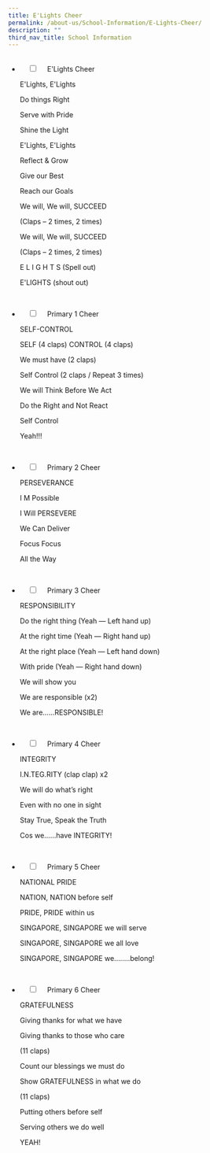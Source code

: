 ```yaml
---
title: E'Lights Cheer
permalink: /about-us/School-Information/E-Lights-Cheer/
description: ""
third_nav_title: School Information
---
```

<ul class="jekyllcodex_accordion">  
  <li>  
    <input type="checkbox" id="accordion1">  
    <label for="accordion1">E'Lights Cheer </label>  
    <div>  
<p>E'Lights, E'Lights</p>
<p>Do things Right</p>
<p>Serve with Pride</p>
<p>Shine the Light</p>
<p>E'Lights, E'Lights</p>
<p>Reflect & Grow</p>
<p>Give our Best</p>
<p>Reach our Goals</p>
<p>We will, We will, SUCCEED</p>
<p>(Claps – 2 times, 2 times)</p>
<p>We will, We will, SUCCEED</p>
<p>(Claps – 2 times, 2 times)</p>
<p>E L I G H T S (Spell out)</p>
<p>E'LIGHTS (shout out)</p>  
 
    </div>  
</li>
	
<li>  
    <input type="checkbox" id="accordion2">  
    <label for="accordion2">Primary 1 Cheer</label>  
    <div>  
			<p>SELF-CONTROL</p>
			<p>SELF (4 claps) CONTROL (4 claps)</p>
			<p>We must have (2 claps)</p>
			<p>Self Control (2 claps / Repeat 3 times)</p>
			<p>We will Think Before We Act</p>
			<p>Do the Right and Not React</p>
			<p>Self Control</p>
			<p>Yeah!!!</p>
			
    </div>  
</li>
	
<li>  
    <input type="checkbox" id="accordion3">  
    <label for="accordion3">Primary 2 Cheer</label>  
    <div>  
			<p>PERSEVERANCE</p>
			<p>I M Possible</p>
			<p>I Will PERSEVERE</p>
			<p>We Can Deliver</p>
			<p>Focus Focus</p>
			<p>All the Way</p>
			
    </div>  
</li>
	
<li>  
    <input type="checkbox" id="accordion4">  
    <label for="accordion4">Primary 3 Cheer</label>  
    <div>  
			<p>RESPONSIBILITY</p>
			<p>Do the right thing (Yeah — Left hand up)</p>
			<p>At the right time (Yeah — Right hand up)</p>
			<p>At the right place (Yeah — Left hand down)</p>
			<p>With pride (Yeah — Right hand down)</p>
			<p>We will show you</p>
			<p>We are responsible (x2)</p>
			<p>We are......RESPONSIBLE!</p>
			
    </div>  
</li>
	
<li>  
    <input type="checkbox" id="accordion5">  
    <label for="accordion5">Primary 4 Cheer</label>  
    <div>  
			<p>INTEGRITY</p>  
			<p>I.N.TEG.RITY (clap clap) x2</p>
			<p>We will do what’s right</p>
			<p>Even with no one in sight</p>
			<p>Stay True, Speak the Truth</p>
			<p>Cos we……have INTEGRITY!</p>
			
    </div>  
</li>
	
<li>  
    <input type="checkbox" id="accordion6">  
    <label for="accordion6">Primary 5 Cheer</label>  
    <div>  
			<p>NATIONAL PRIDE</p>  
			<p>NATION, NATION before self</p>
			<p>PRIDE, PRIDE within us</p>
			<p>SINGAPORE, SINGAPORE we will serve</p>
			<p>SINGAPORE, SINGAPORE we all love</p>
			<p>SINGAPORE, SINGAPORE we........belong!</p>
			
    </div>  
</li>
	
<li>  
    <input type="checkbox" id="accordion7">  
    <label for="accordion7">Primary 6 Cheer</label>  
    <div>
			<p>GRATEFULNESS</p>
			<p>Giving thanks for what we have</p>
			<p>Giving thanks to those who care</p>
			<p>(11 claps)</p>
			<p>Count our blessings we must do</p>
			<p>Show GRATEFULNESS in what we do</p>
			<p>(11 claps)</p>
			<p>Putting others before self</p>
			<p>Serving others we do well</p>
			<p>YEAH!</p>